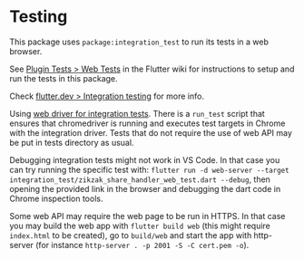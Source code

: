 # Testing

This package uses `package:integration_test` to run its tests in a web browser.

See [Plugin Tests > Web Tests](https://github.com/flutter/flutter/wiki/Plugin-Tests#web-tests) in the Flutter wiki for instructions to setup and run the tests in this package.

Check [flutter.dev > Integration testing](https://flutter.dev/docs/testing/integration-tests) for more info.

Using [web driver for integration tests](https://flutter.dev/docs/cookbook/testing/integration/introduction#6b-web). There is a `run_test` script that ensures that chromedriver is running and executes test targets in Chrome with the integration driver. Tests that do not require the use of web API may be put in tests directory as usual.

Debugging integration tests might not work in VS Code. In that case you can try running the specific test with: `flutter run -d web-server --target integration_test/zikzak_share_handler_web_test.dart --debug`, then opening the provided link in the browser and debugging the dart code in Chrome inspection tools.

Some web API may require the web page to be run in HTTPS. In that case you may build the web app with `flutter build web` (this might require `index.html` to be created), go to `build/web` and start the app with http-server (for instance `http-server . -p 2001 -S -C cert.pem -o`).